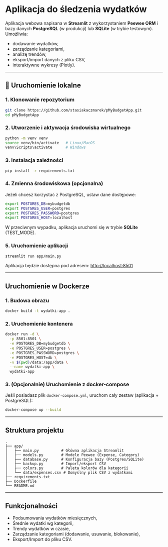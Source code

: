 # Aplikacja do śledzenia wydatków

Aplikacja webowa napisana w **Streamlit** z wykorzystaniem **Peewee ORM** i bazy danych **PostgreSQL** (w produkcji) lub **SQLite** (w trybie testowym). Umożliwia:

* dodawanie wydatków,
* zarządzanie kategoriami,
* analizę trendów,
* eksport/import danych z pliku CSV,
* interaktywne wykresy (Plotly).

---

## 🔧 Uruchomienie lokalne

### 1. Klonowanie repozytorium

```bash
git clone https://github.com/stasiakaczmarek/pMyBudgetApp.git
cd pMyBudgetApp
```

### 2. Utworzenie i aktywacja środowiska wirtualnego

```bash
python -m venv venv
source venv/bin/activate   # Linux/MacOS
venv\Scripts\activate      # Windows
```

### 3. Instalacja zależności

```bash
pip install -r requirements.txt
```

### 4. Zmienna środowiskowa (opcjonalna)

Jeżeli chcesz korzystać z PostgreSQL, ustaw dane dostępowe:

```bash
export POSTGRES_DB=mybudgetdb
export POSTGRES_USER=postgres
export POSTGRES_PASSWORD=postgres
export POSTGRES_HOST=localhost
```

W przeciwnym wypadku, aplikacja uruchomi się w trybie **SQLite** (TEST\_MODE).

### 5. Uruchomienie aplikacji

```bash
streamlit run app/main.py
```

Aplikacja będzie dostępna pod adresem: [http://localhost:8501](http://localhost:8501)

---

## Uruchomienie w Dockerze

### 1. Budowa obrazu

```bash
docker build -t wydatki-app .
```

### 2. Uruchomienie kontenera

```bash
docker run -d \
  -p 8501:8501 \
  -e POSTGRES_DB=mybudgetdb \
  -e POSTGRES_USER=postgres \
  -e POSTGRES_PASSWORD=postgres \
  -e POSTGRES_HOST=db \
  -v $(pwd)/data:/app/data \
  --name wydatki-app \
  wydatki-app
```

### 3. (Opcjonalnie) Uruchomienie z docker-compose

Jeśli posiadasz plik `docker-compose.yml`, uruchom cały zestaw (aplikacja + PostgreSQL):

```bash
docker-compose up --build
```

---

## Struktura projektu

```
.
├── app/
│   ├── main.py          # Główna aplikacja Streamlit
│   ├── models.py        # Modele Peewee (Expense, Category)
│   ├── database.py      # Konfiguracja bazy (Postgres/SQLite)
│   ├── backup.py        # Import/eksport CSV
│   ├── colors.py        # Paleta kolorów dla kategorii
│   └── data/expenses.csv # Domyślny plik CSV z wydatkami
├── requirements.txt
├── Dockerfile
└── README.md
```

---

## Funkcjonalności

* Podsumowania wydatków miesięcznych,
* Średnie wydatki wg kategorii,
* Trendy wydatków w czasie,
* Zarządzanie kategoriami (dodawanie, usuwanie, blokowanie),
* Eksport/Import do pliku CSV.

